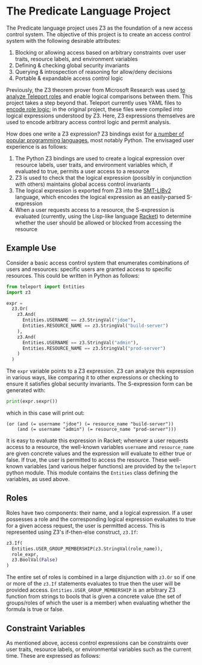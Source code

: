 # The Predicate Language Project

The Predicate language project uses Z3 as the foundation of a new access control system.
The objective of this project is to create an access control system with the following desirable attributes:
 1. Blocking or allowing access based on arbitrary constraints over user traits, resource labels, and environment variables
 2. Defining & checking global security invariants
 3. Querying & introspection of reasoning for allow/deny decisions
 4. Portable & expandable access control logic

Previously, the Z3 theorem prover from Microsoft Research was used [to analyze Teleport roles](https://goteleport.com/blog/z3-rbac/) and enable logical comparisons between them.
This project takes a step beyond that.
Teleport currently uses YAML files to [encode role logic](https://goteleport.com/docs/access-controls/reference/); in the original project, these files were compiled into logical expressions understood by Z3.
Here, Z3 expressions themselves are used to encode arbitrary access control logic and permit analysis.

How does one write a Z3 expression?
Z3 bindings exist for [a number of popular programming languages](https://github.com/Z3Prover/z3#z3-bindings), most notably Python.
The envisaged user experience is as follows:
 1. The Python Z3 bindings are used to create a logical expression over resource labels, user traits, and environment variables which, if evaluated to true, permits a user access to a resource
 2. Z3 is used to check that the logical expression (possibly in conjunction with others) maintains global access control invariants
 3. The logical expression is exported from Z3 into the [SMT-LIBv2](https://smtlib.github.io/jSMTLIB/SMTLIBTutorial.pdf) language, which encodes the logical expression as an easily-parsed S-expression
 4. When a user requests access to a resource, the S-expression is evaluated (currently, using the Lisp-like language [Racket](https://racket-lang.org/)) to determine whether the user should be allowed or blocked from accessing the resource

## Example Use

Consider a basic access control system that enumerates combinations of users and resources: specific users are granted access to specific resources.
This could be written in Python as follows:
```py
from teleport import Entities
import z3

expr =
  z3.Or(
    z3.And(
      Entities.USERNAME == z3.StringVal("jdoe"),
      Entities.RESOURCE_NAME == z3.StringVal("build-server")
    ),
    z3.And(
      Entities.USERNAME == z3.StringVal("admin"),
      Entities.RESOURCE_NAME == z3.StringVal("prod-server")
    )
  )
```
The `expr` variable points to a Z3 expression.
Z3 can analyze this expression in various ways, like comparing it to other expressions or checking to ensure it satisfies global security invariants.
The S-expression form can be generated with:
```py
print(expr.sexpr())
```
which in this case will print out:
```sexpr
(or (and (= username "jdoe") (= resource_name "build-server"))
    (and (= username "admin") (= resource_name "prod-server")))
```
It is easy to evaluate this expression in Racket; whenever a user requests access to a resource, the well-known variables `username` and `resource_name` are given concrete values and the expression will evaluate to either true or false.
If true, the user is permitted to access the resource.
These well-known variables (and various helper functions) are provided by the `teleport` python module.
This module contains the `Entities` class defining the variables, as used above.

## Roles

Roles have two components: their name, and a logical expression.
If a user possesses a role and the corresponding logical expression evaluates to true for a given access request, the user is permitted access.
This is represented using Z3's if-then-else construct, `z3.If`:
```py
z3.If(
  Entities.USER_GROUP_MEMBERSHIP(z3.StringVal(role_name)),
  role_expr,
  z3.BoolVal(False)
)
```
The entire set of roles is combined in a large disjunction with `z3.Or` so if one or more of the `z3.If` statements evaluates to true then the user will be provided access.
`Entities.USER_GROUP_MEMBERSHIP` is an arbitrary Z3 function from strings to bools that is given a concrete value (the set of groups/roles of which the user is a member) when evaluating whether the formula is true or false.

## Constraint Variables

As mentioned above, access control expressions can be constraints over user traits, resource labels, or environmental variables such as the current time.
These are expressed as follows:
```py

```
